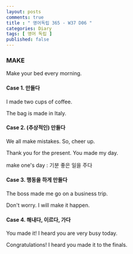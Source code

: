 ```yaml
---
layout: posts
comments: true
title : " 영어독립 365 - W37 D06 "
categories: Diary
tags: [ 영어 독립 ]
published: false
---
```


### MAKE

Make your bed every morning.

#### Case 1. 만들다

I made two cups of coffee.

The bag is made in Italy.

#### Case 2. (추상적인) 만들다

We all make mistakes. So, cheer up.

Thank you for the present. You made my day.

make one's day
 : 기분 좋은 일을 주다

#### Case 3. 행동을 하게 만들다

The boss made me go on a business trip.

Don't worry. I will make it happen.

#### Case 4. 해내다, 이르다, 가다

You made it! I heard you are very busy today.

Congratulations! I heard you made it to the finals.
